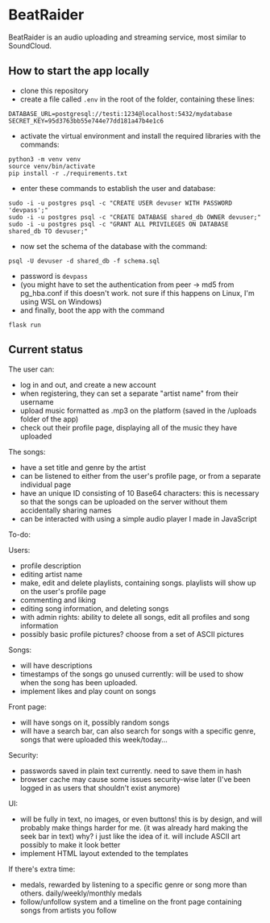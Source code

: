 # BeatRaider

BeatRaider is an audio uploading and streaming service, most similar to SoundCloud.

## How to start the app locally

- clone this repository
- create a file called `.env` in the root of the folder, containing these lines:
```
DATABASE_URL=postgresql://testi:1234@localhost:5432/mydatabase
SECRET_KEY=95d3763bb55e744e77dd181a47b4e1c6
```
- activate the virtual environment and install the required libraries with the commands:
```
python3 -m venv venv
source venv/bin/activate
pip install -r ./requirements.txt
```
- enter these commands to establish the user and database:
```
sudo -i -u postgres psql -c "CREATE USER devuser WITH PASSWORD 'devpass';"
sudo -i -u postgres psql -c "CREATE DATABASE shared_db OWNER devuser;"
sudo -i -u postgres psql -c "GRANT ALL PRIVILEGES ON DATABASE shared_db TO devuser;"
```
- now set the schema of the database with the command:
```
psql -U devuser -d shared_db -f schema.sql
```
- password is `devpass`
- (you might have to set the authentication from peer -> md5 from pg_hba.conf if this doesn't work. not sure if this happens on Linux, I'm using WSL on Windows)
- and finally, boot the app with the command
```
flask run
```

## Current status

The user can:
- log in and out, and create a new account
- when registering, they can set a separate "artist name" from their username
- upload music formatted as .mp3 on the platform (saved in the /uploads folder of the app)
- check out their profile page, displaying all of the music they have uploaded

The songs:
- have a set title and genre by the artist
- can be listened to either from the user's profile page, or from a separate individual page
- have an unique ID consisting of 10 Base64 characters: this is necessary so that the songs can be uploaded on the server without them accidentally sharing names
- can be interacted with using a simple audio player I made in JavaScript

To-do:

Users:
- profile description
- editing artist name
- make, edit and delete playlists, containing songs. playlists will show up on the user's profile page
- commenting and liking
- editing song information, and deleting songs
- with admin rights: ability to delete all songs, edit all profiles and song information
- possibly basic profile pictures? choose from a set of ASCII pictures

Songs:
- will have descriptions
- timestamps of the songs go unused currently: will be used to show when the song has been uploaded.
- implement likes and play count on songs

Front page:
- will have songs on it, possibly random songs
- will have a search bar, can also search for songs with a specific genre, songs that were uploaded this week/today...

Security:
- passwords saved in plain text currently. need to save them in hash
- browser cache may cause some issues security-wise later (I've been logged in as users that shouldn't exist anymore)

UI:
- will be fully in text, no images, or even buttons! this is by design, and will probably make things harder for me. (it was already hard making the seek bar in text) why? i just like the idea of it. will include ASCII art possibly to make it look better
- implement HTML layout extended to the templates

If there's extra time:
- medals, rewarded by listening to a specific genre or song more than others. daily/weekly/monthly medals
- follow/unfollow system and a timeline on the front page containing songs from artists you follow
